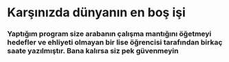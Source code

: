 # Karşınızda dünyanın en boş işi


### Yaptığım program size arabanın çalışma mantığını öğetmeyi hedefler ve ehliyeti **olmayan** bir lise öğrencisi tarafından birkaç saate yazılmıştır. Bana kalırsa siz pek güvenmeyin